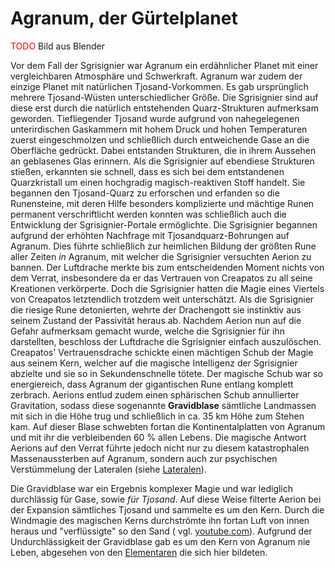 # Agranum, der Gürtelplanet

<span style="color: red;">TODO</span> Bild aus Blender

Vor dem Fall der Sgrisignier war Agranum ein erdähnlicher Planet mit einer vergleichbaren Atmosphäre und Schwerkraft.
Agranum war zudem der einzige Planet mit natürlichen Tjosand-Vorkommen. Es gab ursprünglich mehrere Tjosand-Wüsten
unterschiedlicher Größe. Die Sgrisignier sind auf diese erst durch die natürlich entstehenden Quarz-Strukturen
aufmerksam geworden. Tiefliegender Tjosand wurde aufgrund von nahegelegenen unterirdischen Gaskammern mit hohem Druck
und hohen Temperaturen zuerst eingeschmolzen und schließlich durch entweichende Gase an die Oberfläche gedrückt. Dabei
entstanden Strukturen, die in ihrem Aussehen an geblasenes Glas erinnern. Als die Sgrisignier auf ebendiese Strukturen
stießen, erkannten sie schnell, dass es sich bei dem entstandenen Quarzkristall um einen hochgradig magisch-reaktiven
Stoff handelt. Sie begannen den Tjosand-Quarz zu erforschen und erfanden so die Runensteine, mit deren Hilfe besonders
komplizierte und mächtige Runen permanent verschriftlicht werden konnten was schließlich auch die Entwicklung der
Sgrisignier-Portale ermöglichte. Die Sgrisignier begannen aufgrund der erhöhten Nachfrage mit Tjosandquarz-Bohrungen auf
Agranum. Dies führte schließlich zur heimlichen Bildung der größten Rune aller Zeiten *in* Agranum, mit welcher die
Sgrisignier versuchten Aerion zu bannen. Der Luftdrache merkte bis zum entscheidenden Moment nichts von dem Verrat,
insbesondere da er das Vertrauen von Creapatos zu all seine Kreationen verkörperte. Doch die Sgrisignier hatten die
Magie eines Viertels von Creapatos letztendlich trotzdem weit unterschätzt. Als die Sgrisignier die riesige Rune
detonierten, wehrte der Drachengott sie instinktiv aus seinem Zustand der Passivität heraus ab. Nachdem Aerion nun auf
die Gefahr aufmerksam gemacht wurde, welche die Sgrisignier für ihn darstellten, beschloss der Luftdrache die
Sgrisignier einfach auszulöschen. Creapatos' Vertrauensdrache schickte einen mächtigen Schub der Magie aus seinem Kern,
welcher auf die magische Intelligenz der Sgrisignier abzielte und sie so in Sekundenschnelle tötete. Der magische Schub
war so energiereich, dass Agranum der gigantischen Rune entlang komplett zerbrach. Aerions entlud zudem einen
sphärischen Schub annullierter Gravitation, sodass diese sogenannte **Gravidblase** sämtliche Landmassen mit sich in die
Höhe trug und schließlich in ca. 35 km Höhe zum Stehen kam.
Auf dieser Blase schwebten fortan die Kontinentalplatten von Agranum und mit ihr die verbleibenden 60 % allen Lebens.
Die magische Antwort Aerions auf den Verrat führte jedoch nicht nur zu diesem katastrophalen Massenaussterben auf
Agranum, sondern auch zur psychischen Verstümmelung der Lateralen (siehe [Lateralen](../voelker/lateralen.md)).

Die Gravidblase war ein Ergebnis komplexer Magie und war lediglich durchlässig für Gase, sowie *für Tjosand*. Auf diese
Weise filterte Aerion bei der Expansion sämtliches Tjosand und sammelte es um den Kern.
Durch die Windmagie des magischen Kerns durchströmte ihn fortan Luft von innen heraus und "verflüssigte" so den Sand (
vgl. [youtube.com](https://www.youtube.com/watch?v=CCiIUjPF060)). Aufgrund der Undurchlässigkeit der Gravidblase gab es
um den Kern von Agranum nie Leben, abgesehen von den [Elementaren](../voelker/elementare.md) die sich hier bildeten.
